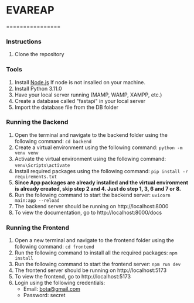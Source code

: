# EVAREAP
================
### Instructions
1. Clone the repository

### Tools
1. Install [Node.js](https://nodejs.org/en/) If node is not insalled on your machine.
2. Install Python 3.11.0
3. Have your local server running (MAMP, WAMP, XAMPP, etc.)
4. Create a database called "fastapi" in your local server
5. Import the database file from the DB folder

### Running the Backend
1. Open the terminal and navigate to the backend folder using the following command: `cd backend`
2. Create a virtual environment using the following command: `python -m venv venv`
3. Activate the virtual environment using the following command: `venv\Scripts\activate`
4. Install required packages using the following command: `pip install -r requirements.txt`
5. **Since App packages are already installed and the virtual environment is already created, skip step 2 and 4. Just do step 1, 3, 6 and 7 or 8.**
6. Run the following command to start the backend server: `uvicorn main:app --reload`
7. The backend server should be running on http://localhost:8000
8. To view the documentation, go to http://localhost:8000/docs

### Running the Frontend
1. Open a new terminal and navigate to the frontend folder using the following command: `cd frontend`
2. Run the following command to install all the required packages: `npm install`
3. Run the following command to start the frontend server: `npm run dev`
4. The frontend server should be running on http://localhost:5173
5. To view the frontend, go to http://localhost:5173
6. Login using the following credentials:
    - Email: bota@gmail.com
    - Password: secret
